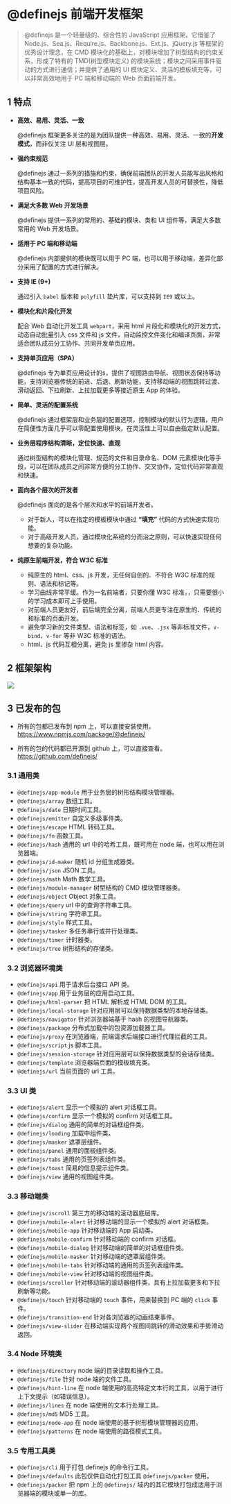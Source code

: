 
# @definejs 前端开发框架

> @definejs 是一个轻量级的、综合性的 JavaScript 应用框架。它借鉴了 Node.js、Sea.js、Require.js、Backbone.js、Ext.js、jQuery.js 等框架的优秀设计理念，在 CMD 模块化的基础上，对模块增加了树型结构的约束关系，形成了特有的 TMD(树型模块定义) 的模块系统；模块之间采用事件驱动的方式进行通信；并提供了通用的 UI 模块定义、灵活的模板填充等，可以非常高效地用于 PC 端和移动端的 Web 页面前端开发。

## 1 特点

 - **高效、易用、灵活、一致**

    @definejs 框架更多关注的是为团队提供一种高效、易用、灵活、一致的**开发模式**，而非仅关注 UI 层和视图层。

 - **强约束规范**

    @definejs 通过一系列的措施和约束，确保前端团队的开发人员能写出风格和结构基本一致的代码，提高项目的可维护性，提高开发人员的可替换性，降低项目风险。
 
 - **满足大多数 Web 开发场景**
 
    @definejs 提供一系列的常用的、基础的模块、类和 UI 组件等，满足大多数常用的 Web 开发场景。
    
 - **适用于 PC 端和移动端**
 
     @definejs 内部提供的模块既可以用于 PC 端，也可以用于移动端，差异化部分采用了配置的方式进行解决。
 
 - **支持 IE (9+)**
 
    通过引入 `babel` 版本和 `polyfill` 垫片库，可以支持到 `IE9` 或以上。
 
 - **模块化和片段化开发**

   配合 Web 自动化开发工具 `webpart`，采用 html 片段化和模块化的开发方式，动态自动批量引入 css 文件和 js 文件，自动监控文件变化和编译页面，非常适合团队成员分工协作、共同开发单页应用。

 - **支持单页应用（SPA）**
 
   @definejs 专为单页应用设计的s，提供了视图路由导航、视图状态保持等功能，支持浏览器传统的前进、后退、刷新功能，支持移动端的视图跳转过渡、滑动返回、下拉刷新、上拉加载更多等接近原生 App 的体验。
   
 - **简单、灵活的配置系统**
   
   @definejs 通过框架层和业务层的配置选项，控制模块的默认行为逻辑，用户在简便性方面几乎可以零配置使用模块，在灵活性上可以自由指定默认配置。
   
 - **业务层程序结构清晰，定位快速、直观**
 
    通过树型结构的模块化管理、规范的文件和目录命名、DOM 元素模块化等手段，可以在团队成员之间非常方便的分工协作、交叉协作，定位代码非常直观和快速。
 
   
   
 - **面向各个层次的开发者**

   @definejs 面向的是各个层次和水平的前端开发者。
      - 对于新人，可以在指定的模板模块中通过 **“填充”** 代码的方式快速实现功能。
      - 对于高级开发人员，通过模块化系统的分而治之原则，可以快速实现任何想要的复杂功能。
 
 - **纯原生前端开发，符合 W3C 标准**
    - 纯原生的 html、css、js 开发，无任何自创的、不符合 W3C 标准的规则、语法和标记等。
    - 学习曲线非常平缓。作为一名前端者，只要你懂 W3C 标准，，只需要很小的学习成本即可上手使用。
    - 对前端人员更友好，前后端完全分离，前端人员更专注在原生的、传统的和标准的页面开发。
    - 避免学习新的文件类型、语法和标签，如 `.vue`、`.jsx` 等非标准文件，`v-bind`、`v-for` 等非 W3C 标准的语法。
    - html、js 代码互相分离，避免 js 里掺杂 html 内容。
    
## 2 框架架构

![](http://www.definejs.com/data/upload/paste/2021-08-20/101259-7CE0.png)
    
## 3 已发布的包

 - 所有的包都已发布到 npm 上，可以直接安装使用。               
   https://www.npmjs.com/package/@definejs/

 - 所有的包的代码都已开源到 github 上，可以直接查看。  
   https://github.com/definejs/

### 3.1 通用类
 - `@definejs/app-module` 用于业务层的树形结构模块管理器。
 - `@definejs/array` 数组工具。
 - `@definejs/date` 日期时间工具。
 - `@definejs/emitter` 自定义多级事件类。
 - `@definejs/escape` HTML 转码工具。
 - `@definejs/fn` 函数工具。
 - `@definejs/hash` 通用的 url 中的哈希工具，既可用在 node 端，也可以用在浏览器端。
 - `@definejs/id-maker` 随机 id 分组生成器类。
 - `@definejs/json` JSON 工具。
 - `@definejs/math` Math 数学工具。
 - `@definejs/module-manager` 树型结构的 CMD 模块管理器类。
 - `@definejs/object` Object 对象工具。
 - `@definejs/query` url 中的查询字符串工具。
 - `@definejs/string` 字符串工具。
 - `@definejs/style` 样式工具。
 - `@definejs/tasker` 多任务串行或并行处理类。
 - `@definejs/timer` 计时器类。
 - `@definejs/tree` 树形结构的存储类。

### 3.2 浏览器环境类
 - `@definejs/api` 用于请求后台接口 API 类。 
 - `@definejs/app` 用于业务层的应用启动工具。
 - `@definejs/html-parser` 把 HTML 解析成 HTML DOM 的工具。
 - `@definejs/local-storage` 针对应用层可以保持数据类型的本地存储类。
 - `@definejs/navigator` 针对浏览器端基于 hash 的视图导航器类。
 - `@definejs/package` 分布式加载中的包资源加载器工具。
 - `@definejs/proxy` 在浏览器端，前端请求后端接口进行代理拦截的工具。
 - `@definejs/script` js 脚本工具。
 - `@definejs/session-storage` 针对应用层可以保持数据类型的会话存储类。
 - `@definejs/template` 浏览器端页面的模板填充类。
 - `@definejs/url` 当前页面的 url 工具。



### 3.3 UI 类
 - `@definejs/alert` 显示一个模拟的 alert 对话框工具。 
 - `@definejs/confirm` 显示一个模拟的 confirm 对话框工具。 
 - `@definejs/dialog` 通用的简单的对话框组件类。
 - `@definejs/loading` 加载中组件类。
 - `@definejs/masker` 遮罩层组件。
 - `@definejs/panel` 通用的面板组件类。
 - `@definejs/tabs` 通用的页签列表组件类。
 - `@definejs/toast` 简易的信息提示组件类。
 - `@definejs/view` 通用的视图组件类。
 
### 3.3 移动端类
 - `@definejs/iscroll` 第三方的移动端的滚动器底层库。 
 - `@definejs/mobile-alert` 针对移动端的显示一个模拟的 alert 对话框类。
 - `@definejs/mobile-app` 针对移动端的 App 启动类。
 - `@definejs/mobile-confirm` 针对移动端的 confirm 对话框。
 - `@definejs/mobile-dialog` 针对移动端的简单的对话框组件类。
 - `@definejs/mobile-masker` 针对移动端的遮罩层组件类。
 - `@definejs/mobile-tabs` 针对移动端的通用的页签列表组件类。
 - `@definejs/mobile-view` 针对移动端的视图组件类。
 - `@definejs/scroller` 针对移动端的滚动器组件类，具有上拉加载更多和下拉刷新等功能。
 - `@definejs/touch` 针对移动端的 `touch` 事件，用来替换到 PC 端的 `click` 事件。
 - `@definejs/transition-end` 针对各浏览器的动画结束事件。
 - `@definejs/view-slider` 在移动端实现两个视图间跳转的滑动效果和手势滑动返回。
 
### 3.4 Node 环境类
 - `@definejs/directory` node 端的目录读取和操作工具。
 - `@definejs/file` 针对 node 端的文件工具。
 - `@definejs/hint-line` 在 node 端使用的高亮特定文本行的工具，以用于进行上下文提示（如错误信息）。
 - `@definejs/lines` 在 node 端使用的文本行处理工具。
 - `@definejs/md5` MD5 工具。
 - `@definejs/node-app` 在 node 端使用的基于树形模块管理器的应用。
 - `@definejs/patterns` 在 node 端使用的路径模式工具。

### 3.5 专用工具类
 - `@definejs/cli` 用于打包 definejs 的命令行工具。
 - `@definejs/defaults` 此包仅供自动化打包工具 `@definejs/packer` 使用。  
 - `@definejs/packer` 把 npm 上的 `@definejs/` 域内的其它模块打包成适用于浏览器端的模块或单一的库。



